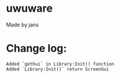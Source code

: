 # uwuware
Made by jans

# Change log:
```
Added `gethui` in Library:Init() function
Added `Library:Init()` return ScreenGui
```
